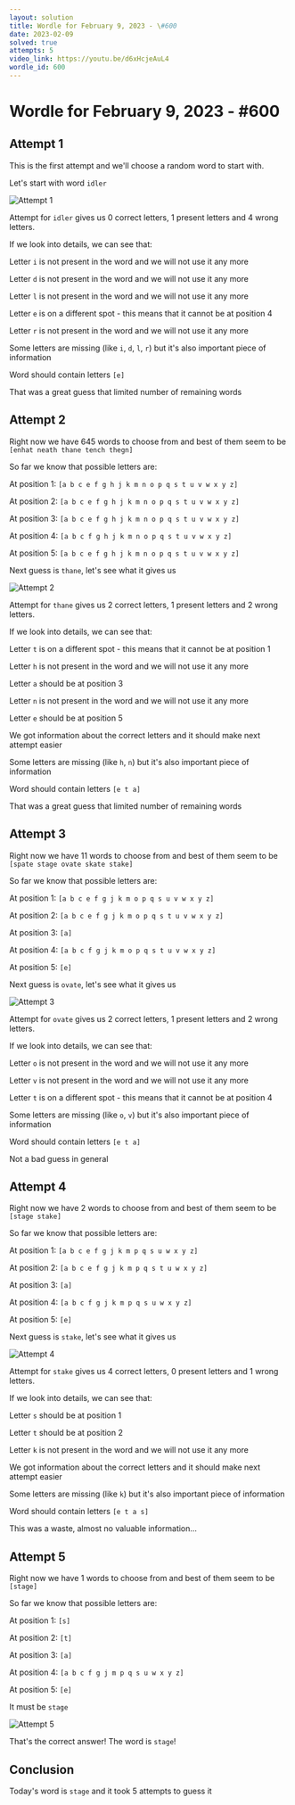 ```yaml
---
layout: solution
title: Wordle for February 9, 2023 - \#600
date: 2023-02-09
solved: true
attempts: 5
video_link: https://youtu.be/d6xHcjeAuL4
wordle_id: 600
---
```


# Wordle for February 9, 2023 - \#600

## Attempt 1

This is the first attempt and we'll choose a random word to start with.

Let's start with word `idler`

![Attempt 1](2023-02-09/attempt-1.png)

Attempt for `idler` gives us 0 correct letters, 1 present letters and 4 wrong letters.

If we look into details, we can see that:

Letter `i` is not present in the word and we will not use it any more

Letter `d` is not present in the word and we will not use it any more

Letter `l` is not present in the word and we will not use it any more

Letter `e` is on a different spot - this means that it cannot be at position 4

Letter `r` is not present in the word and we will not use it any more

Some letters are missing (like `i`, `d`, `l`, `r`) but it's also important piece of information

Word should contain letters `[e]`

That was a great guess that limited number of remaining words



## Attempt 2

Right now we have 645 words to choose from and best of them seem to be `[enhat neath thane tench thegn]`

So far we know that possible letters are:

At position 1: `[a b c e f g h j k m n o p q s t u v w x y z]`

At position 2: `[a b c e f g h j k m n o p q s t u v w x y z]`

At position 3: `[a b c e f g h j k m n o p q s t u v w x y z]`

At position 4: `[a b c f g h j k m n o p q s t u v w x y z]`

At position 5: `[a b c e f g h j k m n o p q s t u v w x y z]`

Next guess is `thane`, let's see what it gives us

![Attempt 2](2023-02-09/attempt-2.png)

Attempt for `thane` gives us 2 correct letters, 1 present letters and 2 wrong letters.

If we look into details, we can see that:

Letter `t` is on a different spot - this means that it cannot be at position 1

Letter `h` is not present in the word and we will not use it any more

Letter `a` should be at position 3

Letter `n` is not present in the word and we will not use it any more

Letter `e` should be at position 5

We got information about the correct letters and it should make next attempt easier

Some letters are missing (like `h`, `n`) but it's also important piece of information

Word should contain letters `[e t a]`

That was a great guess that limited number of remaining words



## Attempt 3

Right now we have 11 words to choose from and best of them seem to be `[spate stage ovate skate stake]`

So far we know that possible letters are:

At position 1: `[a b c e f g j k m o p q s u v w x y z]`

At position 2: `[a b c e f g j k m o p q s t u v w x y z]`

At position 3: `[a]`

At position 4: `[a b c f g j k m o p q s t u v w x y z]`

At position 5: `[e]`

Next guess is `ovate`, let's see what it gives us

![Attempt 3](2023-02-09/attempt-3.png)

Attempt for `ovate` gives us 2 correct letters, 1 present letters and 2 wrong letters.

If we look into details, we can see that:

Letter `o` is not present in the word and we will not use it any more

Letter `v` is not present in the word and we will not use it any more

Letter `t` is on a different spot - this means that it cannot be at position 4

Some letters are missing (like `o`, `v`) but it's also important piece of information

Word should contain letters `[e t a]`

Not a bad guess in general



## Attempt 4

Right now we have 2 words to choose from and best of them seem to be `[stage stake]`

So far we know that possible letters are:

At position 1: `[a b c e f g j k m p q s u w x y z]`

At position 2: `[a b c e f g j k m p q s t u w x y z]`

At position 3: `[a]`

At position 4: `[a b c f g j k m p q s u w x y z]`

At position 5: `[e]`

Next guess is `stake`, let's see what it gives us

![Attempt 4](2023-02-09/attempt-4.png)

Attempt for `stake` gives us 4 correct letters, 0 present letters and 1 wrong letters.

If we look into details, we can see that:

Letter `s` should be at position 1

Letter `t` should be at position 2

Letter `k` is not present in the word and we will not use it any more

We got information about the correct letters and it should make next attempt easier

Some letters are missing (like `k`) but it's also important piece of information

Word should contain letters `[e t a s]`

This was a waste, almost no valuable information...



## Attempt 5

Right now we have 1 words to choose from and best of them seem to be `[stage]`

So far we know that possible letters are:

At position 1: `[s]`

At position 2: `[t]`

At position 3: `[a]`

At position 4: `[a b c f g j m p q s u w x y z]`

At position 5: `[e]`

It must be `stage`

![Attempt 5](2023-02-09/attempt-5.png)

That's the correct answer! The word is `stage`!

## Conclusion

Today's word is `stage` and it took 5 attempts to guess it

